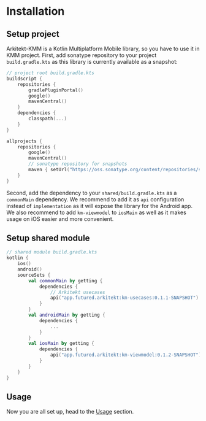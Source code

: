 # Installation

## Setup project

Arkitekt-KMM is a Kotlin Multiplatform Mobile library, so you have to use it in KMM project.
First, add sonatype repository to your project `build.gradle.kts` as this library is currently 
available as a snapshot:

```kotlin 
// project root build.gradle.kts
buildscript {
    repositories {
        gradlePluginPortal()
        google()
        mavenCentral()
    }
    dependencies {
        classpath(...)
    }
}

allprojects {
    repositories {
        google()
        mavenCentral()
        // sonatype repository for snapshots
        maven { setUrl("https://oss.sonatype.org/content/repositories/snapshots/") }
    }
}
```

Second, add the dependency to your `shared/build.gradle.kts` as a `commonMain` dependency. We recommend
to add it as `api` configuration instead of `implementation` as it will expose the library for the 
Android app. We also recommend to add `km-viewmodel` to `iosMain` as well as it makes usage on iOS easier
and more convenient.

## Setup shared module

```kotlin 
// shared module build.gradle.kts
kotlin {
    ios()
    android()
    sourceSets {
        val commonMain by getting {
            dependencies {
                // Arkitekt usecases
                api("app.futured.arkitekt:km-usecases:0.1.1-SNAPSHOT")
            }
        }
        val androidMain by getting {
            dependencies {
                ...
            }
        }
        val iosMain by getting {
            dependencies {
                api("app.futured.arkitekt:km-viewmodel:0.1.2-SNAPSHOT")
            }
        }
    }
}
```

## Usage

Now you are all set up, head to the [Usage](../UseCases/UseCase.md) section.
